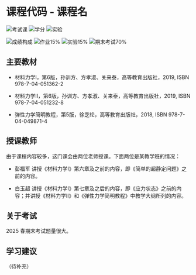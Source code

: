 # 课程代码 - 课程名

<!--
1. 通过 [Shields.io](https://shields.io/) 生成如下的徽章，标注课程的基本信息。
2. 请根据课程的具体内容增删仓库的子文件夹。子文件夹建议使用小写英文，如果需要附加说明，则添加 README.md。注意，添加 README 后 .gitkeep 文件仍需保留。
3. 关于课程的描述可以不止以下几个方面，酌情增删。
4. hoa.moe 生成本课程对应页面后，请将页面链接复制到 GitHub 仓库的 About/Website 中。
5. 可以在 GitHub 页面的 About/Topics 中为课程添加话题名称。
-->

![考试课](https://img.shields.io/badge/%E8%80%83%E8%AF%95%E8%AF%BE-red)
![学分](https://img.shields.io/badge/%E5%AD%A6%E5%88%86-4-moccasin)
![实验](https://img.shields.io/badge/%E5%AE%9E%E9%AA%8C-purple)

![成绩构成](https://img.shields.io/badge/%E6%88%90%E7%BB%A9%E6%9E%84%E6%88%90-gold)
![作业15%](https://img.shields.io/badge/%E4%BD%9C%E4%B8%9A-15%25-wheat)
![实验15%](https://img.shields.io/badge/%E5%AE%9E%E9%AA%8C-15%25-wheat)
![期末考试70%](https://img.shields.io/badge/%E6%9C%9F%E6%9C%AB%E8%80%83%E8%AF%95-70%25-wheat)

## 主要教材
- 材料力学I，第6版，孙训方、方孝淑、关来泰，高等教育出版社，2019, ISBN 978-7-04-051362-2

- 材料力学II，第6版，孙训方、方孝淑、关来泰，高等教育出版社，2019, ISBN 978-7-04-051232-8

- 弹性力学简明教程，第5版，徐芝纶，高等教育出版社，2018, ISBN 978-7-04-049871-4


## 授课教师

由于课程内容较多，这门课会由两位老师授课。下面两位是某教学班的情况：

- 彭福军
讲授《材料力学I》第六章及之前的内容，即《简单的超静定问题》之前的内容。

- 白玉超
讲授《材料力学I》第七章及之后的内容，即《应力状态》之前的内容；并讲授《材料力学II》和《弹性力学简明教程》中教学大纲所列的内容。

## 关于考试

2025 春期末考试题量很大。

## 学习建议

（待补充）
